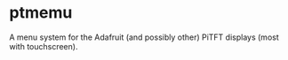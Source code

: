 # ptmemu
A menu system for the Adafruit (and possibly other) PiTFT displays (most with touchscreen).
